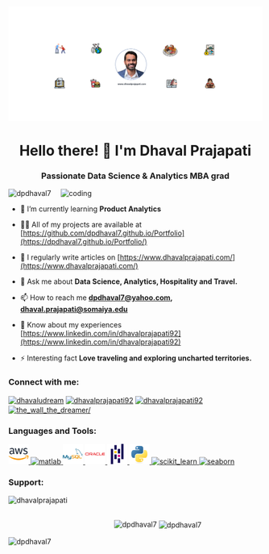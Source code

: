 ![logo](https://github.com/dpdhaval7/dpdhaval7/blob/main/Github%20banner2.png)
<h1 align="center">Hello there! 👋 I'm Dhaval Prajapati</h1>
<h3 align="center">Passionate Data Science & Analytics MBA grad</h3>

<img align="right" alt="coding" width="400" src="https://camo.githubusercontent.com/7de37139d0b4c1ce40865e799b446c0e963a3dd8fb68d239707237c40604fa3d/68747470733a2f2f63646e2e6472696262626c652e636f6d2f75736572732f3733303730332f73637265656e73686f74732f363538313234332f6176656e746f2e676966"> 

<p align="left"> <img src="https://komarev.com/ghpvc/?username=dpdhaval7&label=Profile%20views&color=0e75b6&style=flat" alt="dpdhaval7" /> </p>

- 🌱 I’m currently learning **Product Analytics**

- 👨‍💻 All of my projects are available at [https://github.com/dpdhaval7.github.io/Portfolio](https://dpdhaval7.github.io/Portfolio/)

- 📝 I regularly write articles on [https://www.dhavalprajapati.com/](https://www.dhavalprajapati.com/)

- 💬 Ask me about **Data Science, Analytics, Hospitality and Travel.**

- 📫 How to reach me **dpdhaval7@yahoo.com, dhaval.prajapati@somaiya.edu**

- 📄 Know about my experiences [https://www.linkedin.com/in/dhavalprajapati92](https://www.linkedin.com/in/dhavalprajapati92)

- ⚡ Interesting fact **Love traveling and exploring uncharted territories.**

<h3 align="left">Connect with me:</h3>
<p align="left">
<a href="https://twitter.com/dhavaludream" target="blank"><img align="center" src="https://raw.githubusercontent.com/rahuldkjain/github-profile-readme-generator/master/src/images/icons/Social/twitter.svg" alt="dhavaludream" height="30" width="40" /></a>
<a href="https://linkedin.com/in/dhavalprajapati92" target="blank"><img align="center" src="https://raw.githubusercontent.com/rahuldkjain/github-profile-readme-generator/master/src/images/icons/Social/linked-in-alt.svg" alt="dhavalprajapati92" height="30" width="40" /></a>
<a href="https://kaggle.com/dhavalprajapati92" target="blank"><img align="center" src="https://raw.githubusercontent.com/rahuldkjain/github-profile-readme-generator/master/src/images/icons/Social/kaggle.svg" alt="dhavalprajapati92" height="30" width="40" /></a>
<a href="https://instagram.com/the_wall_the_dreamer/" target="blank"><img align="center" src="https://raw.githubusercontent.com/rahuldkjain/github-profile-readme-generator/master/src/images/icons/Social/instagram.svg" alt="the_wall_the_dreamer/" height="30" width="40" /></a>
</p>

<h3 align="left">Languages and Tools:</h3>
<p align="left"> <a href="https://aws.amazon.com" target="_blank" rel="noreferrer"> <img src="https://raw.githubusercontent.com/devicons/devicon/master/icons/amazonwebservices/amazonwebservices-original-wordmark.svg" alt="aws" width="40" height="40"/> </a> <a href="https://www.mathworks.com/" target="_blank" rel="noreferrer"> <img src="https://upload.wikimedia.org/wikipedia/commons/2/21/Matlab_Logo.png" alt="matlab" width="40" height="40"/> </a> <a href="https://www.mysql.com/" target="_blank" rel="noreferrer"> <img src="https://raw.githubusercontent.com/devicons/devicon/master/icons/mysql/mysql-original-wordmark.svg" alt="mysql" width="40" height="40"/> </a> <a href="https://www.oracle.com/" target="_blank" rel="noreferrer"> <img src="https://raw.githubusercontent.com/devicons/devicon/master/icons/oracle/oracle-original.svg" alt="oracle" width="40" height="40"/> </a> <a href="https://pandas.pydata.org/" target="_blank" rel="noreferrer"> <img src="https://raw.githubusercontent.com/devicons/devicon/2ae2a900d2f041da66e950e4d48052658d850630/icons/pandas/pandas-original.svg" alt="pandas" width="40" height="40"/> </a> <a href="https://www.python.org" target="_blank" rel="noreferrer"> <img src="https://raw.githubusercontent.com/devicons/devicon/master/icons/python/python-original.svg" alt="python" width="40" height="40"/> </a> <a href="https://scikit-learn.org/" target="_blank" rel="noreferrer"> <img src="https://upload.wikimedia.org/wikipedia/commons/0/05/Scikit_learn_logo_small.svg" alt="scikit_learn" width="40" height="40"/> </a> <a href="https://seaborn.pydata.org/" target="_blank" rel="noreferrer"> <img src="https://seaborn.pydata.org/_images/logo-mark-lightbg.svg" alt="seaborn" width="40" height="40"/> </a> </p>

<h3 align="left">Support:</h3>
<p><a href="https://www.buymeacoffee.com/dhavalprajapati"> <img align="left" src="https://cdn.buymeacoffee.com/buttons/v2/default-yellow.png" height="50" width="210" alt="dhavalprajapati" /></a></p><br><br>

<p><img align="left" src="https://github-readme-stats.vercel.app/api/top-langs?username=dpdhaval7&show_icons=true&locale=en&layout=compact" alt="dpdhaval7" /></p>

<p>&nbsp;<img align="center" src="https://github-readme-stats.vercel.app/api?username=dpdhaval7&show_icons=true&locale=en" alt="dpdhaval7" /></p>

<p><img align="center" src="https://github-readme-streak-stats.herokuapp.com/?user=dpdhaval7&" alt="dpdhaval7" /></p>

